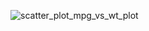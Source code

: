 ![scatter_plot_mpg_vs_wt_plot](https://github.com/hanwenliuOvO/plot/assets/scatter_plot_mpg_vs_wt_plot.png)
